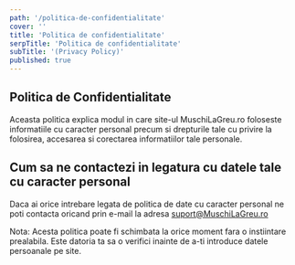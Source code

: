 ```yaml
---
path: '/politica-de-confidentialitate'
cover: ''
title: 'Politica de confidentialitate'
serpTitle: 'Politica de confidentialitate'
subTitle: '(Privacy Policy)'
published: true
---
```


## Politica de Confidentialitate

Aceasta politica explica modul in care site-ul MuschiLaGreu.ro foloseste informatiile cu caracter personal precum si drepturile tale cu privire la folosirea, accesarea si corectarea informatiilor tale personale.

<!-- ## Ce informatii personale colectam

Doar informatii personale pe care ni le furnizezi in mod activ, completand formularele aflate pe website-ul nostru.

Aceste sunt intodeauna cele strict necesare pentru a-ti transmite materialele solicitate sau produsele achizitionate**.**

In general, colectam informatii personale precum **nume si prenume, adresa de e-mail sau numarul de telefon** atunci cand:

- soliciti materiale gratuite completand formularele aflate pe website-ul nostru
- initiezi comanda unui produs
- ne contactezi telefonic sau corespondezi cu noi

Aceste informatii nu vor fi niciodata folosite in alte scopuri, vandute sau impartasite cu alte persoane.

Cumparaturile online sunt efectuate cu ajutorul unor intermediari de plati si nu avem niciodata acces la datele specifice cardului tau de credit sau de debit. -->

<!-- ## Cum folosim datele tale cu caracter personal

Folosim datele furnizate pentru a iti transmite materialele si produsele solicitate/achizitionate, ca sa ne asiguram ca experienta ta pe pagina noastra de web este utila si pentru a-ti trimite mesaje promotionale personalizate si adaptate la interesele tale.

Totodata, folosim datele tale pentru a te contacta in legatura cu modificari ce pot aparea in contul tau.

Datele tale cu caracter personal nu vor fi dezvaluite unor parti terte fara consimtamantul tau decat in cazul unor litigii/dispute si doar beneficiarilor legali conform legii.

## Cum poti sa accesezi, corectezi sau stergi informatiile tale personale

Ai dreptul sa accesezi, corectezi sau sa soliciti stergerea datelor tale cu caracter personal.

Poti sa-ti retragi consimtamantul pentru folosirea datelor furnizate in orice moment.

Nu vrem sa iti trimitem informatii nefolositoare asa ca **te poti dezabona oricand apasand butonul „Unsubscribe” aflate la sfaritul fiecarui mesaj pe care il primesti de la noi.**

Alternativ, ne poti contacta prin orice metoda doresti pentru a solicita corectarea ori stergerea datelor personale din baza noastra de date.

Nota: Daca iti retragi consimtamantul de a primi emailuri exista posibilitatea sa nu iti mai putem furniza o parte sau toate serviciile, produsele sau materialele dorite.

## Cat timp stocam datele tale

Retinem informatiile solicitate atata timp cat acestea sunt necesare pentru a iti pune la dispozitie serviciile solicitate sau pentru alte scopuri esentiale, precum respectarea obligatiilor legale si rezolvarea disputelor sau pana cand soliciti stergerea acestora.

## Modalitati de colectare automata a datelor

Acest site foloseste Cookies – fisiere mici plasate in dispozitivul tau care colecteaza informatii standard despre comportamentul tau pe pagina de web.

Acestea nu salveaza informatii personale identificabile despre tine.

Informatiile sunt utilizate pentru a compila rapoarte statistice cu privire la activitatea utilizatorilor pe website si le folosim sa ne asiguram ca iti punem la dispozitie doar continut folositor si adecvat.

Poti seta browserul tau sa stearga sau sa nu mai stocheze cookies. -->

## Cum sa ne contactezi in legatura cu datele tale cu caracter personal

Daca ai orice intrebare legata de politica de date cu caracter personal ne poti contacta oricand prin e-mail la adresa suport@MuschiLaGreu.ro

Nota: Acesta politica poate fi schimbata la orice moment fara o instiintare prealabila. Este datoria ta sa o verifici inainte de a-ti introduce datele persoanale pe site.
